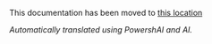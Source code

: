 ﻿This documentation has been moved to [this location](huggingface/)

<!--
    Keeping this file for compatibility with external links.
-->


<!--PowershaiAiDocBlockStart-->
_Automatically translated using PowershAI and AI._
<!--PowershaiAiDocBlockEnd-->

